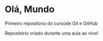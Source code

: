 # Olá, Mundo
 Primeiro repositorio do cursode Git e GitHub

Repositório criado durante uma aula ao vivo!